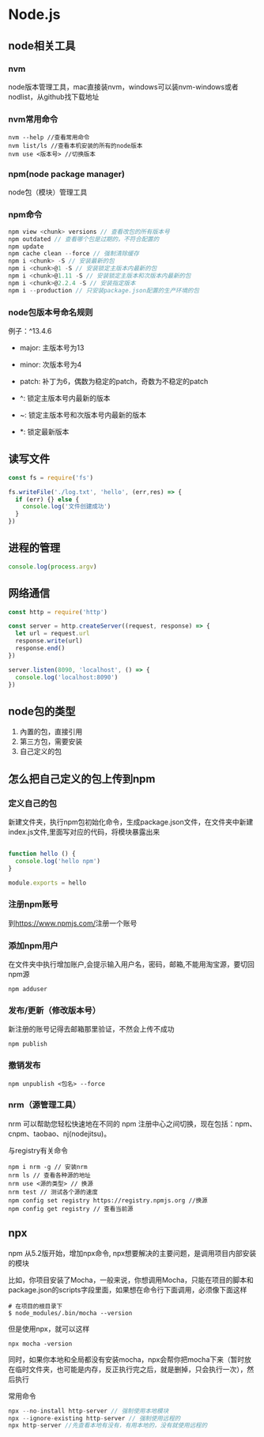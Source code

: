 # Node.js

## node相关工具

### nvm

node版本管理工具，mac直接装nvm，windows可以装nvm-windows或者nodlist，从github找下载地址

### nvm常用命令

```shell
nvm --help //查看常用命令
nvm list/ls //查看本机安装的所有的node版本
nvm use <版本号> //切换版本

```

### npm(node package manager)

node包（模块）管理工具

### npm命令

```js
npm view <chunk> versions // 查看改包的所有版本号
npm outdated // 查看哪个包是过期的，不符合配置的
npm update
npm cache clean --force // 强制清除缓存
npm i <chunk> -S // 安装最新的包
npm i <chunk>@1 -S // 安装锁定主版本内最新的包
npm i <chunk>@1.11 -S // 安装锁定主版本和次版本内最新的包
npm i <chunk>@2.2.4 -S // 安装指定版本
npm i --production // 只安装package.json配置的生产环境的包
```

### node包版本号命名规则

例子：^13.4.6

* major: 主版本号为13
* minor: 次版本号为4
* patch: 补丁为6，偶数为稳定的patch，奇数为不稳定的patch

* ^: 锁定主版本号内最新的版本
* ~: 锁定主版本号和次版本号内最新的版本
* *: 锁定最新版本

## 读写文件

```js
const fs = require('fs')

fs.writeFile('./log.txt', 'hello', (err,res) => {
  if (err) {} else {
    console.log('文件创建成功')
  }
})
```

## 进程的管理

```js
console.log(process.argv)
```

## 网络通信

```js
const http = require('http')

const server = http.createServer((request, response) => {
  let url = request.url
  response.write(url)
  response.end()
})

server.listen(8090, 'localhost', () => {
  console.log('localhost:8090')
})
```

## node包的类型

1. 內置的包，直接引用
2. 第三方包，需要安装
3. 自己定义的包

## 怎么把自己定义的包上传到npm

### 定义自己的包

新建文件夹，执行npm包初始化命令，生成package.json文件，在文件夹中新建index.js文件,里面写对应的代码，将模块暴露出来

```js

function hello () {
  console.log('hello npm')
}

module.exports = hello
```

### 注册npm账号

到<https://www.npmjs.com/>注册一个账号

### 添加npm用户

在文件夹中执行增加账户,会提示输入用户名，密码，邮箱,不能用淘宝源，要切回npm源

```shell
npm adduser
```

### 发布/更新（修改版本号）

新注册的账号记得去邮箱那里验证，不然会上传不成功

```shell
npm publish
```

### 撤销发布

```shell
npm unpublish <包名> --force
```

### nrm（源管理工具）

nrm 可以帮助您轻松快速地在不同的 npm 注册中心之间切换，现在包括：npm、cnpm、taobao、nj(nodejitsu)。

与registry有关命令

```shell
npm i nrm -g // 安装nrm
nrm ls // 查看各种源的地址
nrm use <源的类型> // 换源
nrm test // 测试各个源的速度
npm config set registry https://registry.npmjs.org //换源
npm config get registry // 查看当前源
```

## npx

npm 从5.2版开始，增加npx命令, npx想要解决的主要问题，是调用项目内部安装的模块

比如，你项目安装了Mocha，一般来说，你想调用Mocha，只能在项目的脚本和package.json的scripts字段里面，如果想在命令行下面调用，必须像下面这样

```shell
# 在项目的根目录下
$ node_modules/.bin/mocha --version
```

但是使用npx，就可以这样

```shell
npx mocha -version
```

同时，如果你本地和全局都没有安装mocha，npx会帮你把mocha下来（暂时放在临时文件夹，也可能是内存，反正执行完之后，就是删掉，只会执行一次），然后执行

常用命令

```js
npx --no-install http-server // 强制使用本地模块
npx --ignore-existing http-server // 强制使用远程的
npx http-server //先查看本地有没有，有用本地的，没有就使用远程的
```

